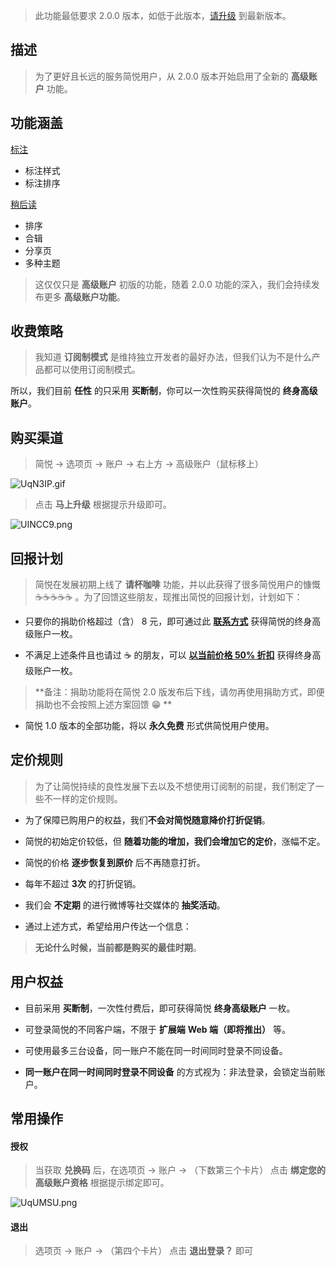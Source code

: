 > 此功能最低要求 2.0.0 版本，如低于此版本，[请升级](http://ksria.com/simpread/) 到最新版本。

描述
---

> 为了更好且长远的服务简悦用户，从 2.0.0 版本开始启用了全新的 **高级账户** 功能。

功能涵盖
---

[标注](标注)

- 标注样式
- 标注排序

[稍后读](稍后读)

- 排序
- 合辑
- 分享页
- 多种主题

> 这仅仅只是 **高级账户** 初版的功能，随着 2.0.0 功能的深入，我们会持续发布更多 **高级账户功能**。

收费策略
---

> 我知道 **订阅制模式** 是维持独立开发者的最好办法，但我们认为不是什么产品都可以使用订阅制模式。

所以，我们目前 **任性** 的只采用 **买断制**，你可以一次性购买获得简悦的 **终身高级账户**。

购买渠道
---

> 简悦 → 选项页 → 账户 → 右上方 → 高级账户（鼠标移上）

![UqN3IP.gif](https://s1.ax1x.com/2020/07/23/UqN3IP.gif)

> 点击 **马上升级** 根据提示升级即可。

![UINCC9.png](https://s1.ax1x.com/2020/07/21/UINCC9.png)

回报计划
---

> 简悦在发展初期上线了 **请杯咖啡** 功能，并以此获得了很多简悦用户的慷慨 ☕☕☕☕☕ 。为了回馈这些朋友，现推出简悦的回报计划，计划如下：

- 只要你的捐助价格超过（含） 8 元，即可通过此 **[联系方式](https://wj.qq.com/s2/6773645/5a87/)** 获得简悦的终身高级账户一枚。

- 不满足上述条件且也请过 ☕ 的朋友，可以 **[以当前价格 50% 折扣](https://wj.qq.com/s2/6773707/ddf0/)** 获得终身高级账户一枚。

> **备注：捐助功能将在简悦 2.0 版发布后下线，请勿再使用捐助方式，即便捐助也不会按照上述方案回馈  😁 **

- 简悦 1.0 版本的全部功能，将以 **永久免费** 形式供简悦用户使用。

定价规则
---

> 为了让简悦持续的良性发展下去以及不想使用订阅制的前提，我们制定了一些不一样的定价规则。

- 为了保障已购用户的权益，我们**不会对简悦随意降价打折促销**。

- 简悦的初始定价较低，但 **随着功能的增加，我们会增加它的定价**，涨幅不定。

- 简悦的价格 **逐步恢复到原价** 后不再随意打折。

- 每年不超过 **3次** 的打折促销。

- 我们会 **不定期** 的进行微博等社交媒体的 **抽奖活动**。

- 通过上述方式，希望给用户传达一个信息：

> **无论什么时候，当前都是购买的最佳时期**。

用户权益
---

- 目前采用 **买断制**，一次性付费后，即可获得简悦 **终身高级账户** 一枚。

- 可登录简悦的不同客户端，不限于 **扩展端** **Web 端（即将推出）** 等。

- 可使用最多三台设备，同一账户不能在同一时间同时登录不同设备。

- **同一账户在同一时间同时登录不同设备** 的方式视为：非法登录，会锁定当前账户。 


常用操作
---

#### 授权

> 当获取 **兑换码** 后，在选项页 → 账户 → （下数第三个卡片） 点击 **绑定您的高级账户资格** 根据提示绑定即可。

![UqUMSU.png](https://s1.ax1x.com/2020/07/23/UqUMSU.png)

#### 退出

> 选项页 → 账户 → （第四个卡片） 点击 **退出登录？** 即可






